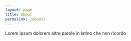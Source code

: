 ```yaml
---
layout: page
title: About
permalink: /about/
---
```

Lorem ipsum dolorem altre parole in latino che non ricordo


